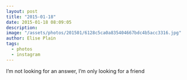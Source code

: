 ```yaml
---
layout: post
title: "2015-01-18"
date: 2015-01-18 08:09:05
description: 
image: "/assets/photos/201501/6128c5ca0a835404667bdc4b5acc3316.jpg"
author: Elise Plain
tags: 
  - photos
  - instagram
---
```


I’m not looking for an answer, I’m only looking for a friend
<p></p>
